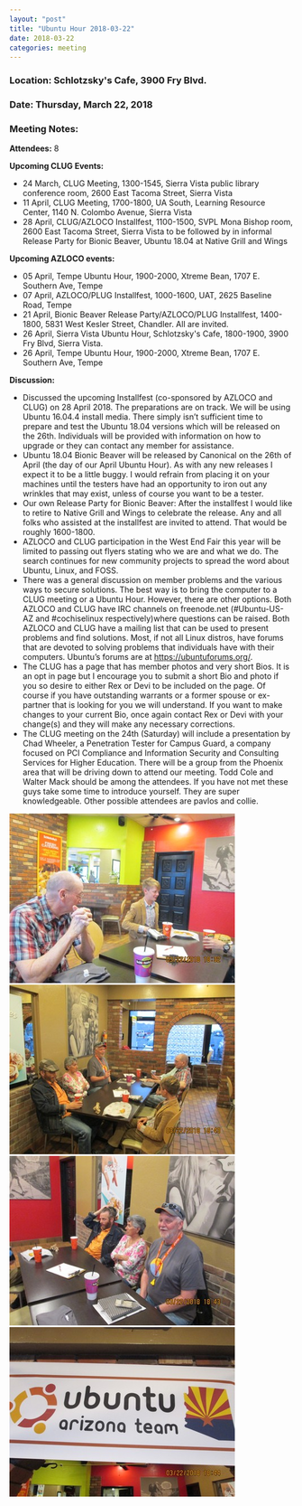 ```yaml
---
layout: "post"
title: "Ubuntu Hour 2018-03-22"
date: 2018-03-22
categories: meeting
---
```


### Location: Schlotzsky's Cafe, 3900 Fry Blvd.

### Date: Thursday, March 22, 2018

### Meeting Notes:

**Attendees:** 8

**Upcoming CLUG Events:**

 * 24 March, CLUG Meeting, 1300-1545, Sierra Vista public library conference room, 2600 East Tacoma Street, Sierra Vista
 * 11 April, CLUG Meeting, 1700-1800, UA South, Learning Resource Center, 1140 N. Colombo Avenue, Sierra Vista
 * 28 April, CLUG/AZLOCO Installfest, 1100-1500, SVPL Mona Bishop room, 2600 East Tacoma Street, Sierra Vista to be followed by in informal Release Party for Bionic Beaver, Ubuntu 18.04 at Native Grill and Wings
 
**Upcoming AZLOCO events:**

 * 05 April, Tempe Ubuntu Hour, 1900-2000, Xtreme Bean, 1707 E. Southern Ave, Tempe
 * 07 April, AZLOCO/PLUG Installfest, 1000-1600, UAT, 2625 Baseline Road, Tempe
 * 21 April, Bionic Beaver Release Party/AZLOCO/PLUG Installfest, 1400-1800, 5831 West Kesler Street, Chandler.  All are invited.
 * 26 April, Sierra Vista Ubuntu Hour, Schlotzsky's Cafe, 1800-1900, 3900 Fry Blvd, Sierra Vista.
 * 26 April, Tempe Ubuntu Hour, 1900-2000, Xtreme Bean, 1707 E. Southern Ave, Tempe

**Discussion:**

 * Discussed the upcoming Installfest (co-sponsored by AZLOCO and CLUG) on 28 April 2018. The preparations are on track.  We will be using Ubuntu 16.04.4 install media.  There simply isn’t sufficient time to prepare and test the Ubuntu 18.04 versions which will be released on the 26th.  Individuals will be provided with information on how to upgrade or they can contact any member for assistance.
 * Ubuntu 18.04 Bionic Beaver will be released by Canonical on the 26th of April (the day of our April Ubuntu Hour).  As with any new releases I expect it to be a little buggy.  I would refrain from placing it on your machines until the testers have had an opportunity to iron out any wrinkles that may exist, unless of course you want to be a tester.
 * Our own Release Party for Bionic Beaver:  After the installfest I would like to retire to Native Grill and Wings to celebrate the release.  Any and all folks who assisted at the installfest are invited to attend.  That would be roughly 1600-1800.
 * AZLOCO and CLUG participation in the West End Fair this year will be limited to passing out flyers stating who we are and what we do.  The search continues for new community projects to spread the word about Ubuntu, Linux, and FOSS.
 * There was a general discussion on member problems and the various ways to secure solutions.  The best way is to bring the computer to a CLUG meeting or a Ubuntu Hour.  However, there are other options.  Both AZLOCO and CLUG have IRC channels on freenode.net (#Ubuntu-US-AZ and #cochiselinux respectively)where questions can be raised.  Both AZLOCO and CLUG have a mailing list that can be used to present problems and find solutions.  Most, if not all Linux distros, have forums that are devoted to solving problems that individuals have with their computers.  Ubuntu’s forums are at  https://ubuntuforums.org/.
 * The CLUG has a page that has member photos and very short Bios.  It is an opt in page but I encourage you to submit a short Bio and photo if you so desire to either Rex or Devi to be included on the page.  Of course if you have outstanding warrants or a former spouse or ex-partner that is looking for you we will understand.  If you want to make changes to your current Bio, once again contact Rex or Devi with your change(s) and they will make any necessary corrections.  
 * The CLUG meeting on the 24th (Saturday) will include a presentation by Chad Wheeler, a Penetration Tester for Campus Guard, a company focused on PCI Compliance and Information Security and Consulting Services for Higher Education.    There will be a group from the Phoenix area that will be driving down to attend our meeting.  Todd Cole and Walter Mack should be among the attendees.  If you have not met these guys take some time to introduce yourself. They are super knowledgeable.  Other possible attendees are pavlos and collie.
 
![alt text](https://raw.githubusercontent.com/CochiseLinuxUsersGroup/CochiseLinuxUsersGroup.github.io/master/images/SierraVistaUbuntuHour_2018-03-22_1-400x400.JPG)
![alt text](https://raw.githubusercontent.com/CochiseLinuxUsersGroup/CochiseLinuxUsersGroup.github.io/master/images/SierraVistaUbuntuHour_2018-03-22_2-400x400.JPG)
![alt text](https://raw.githubusercontent.com/CochiseLinuxUsersGroup/CochiseLinuxUsersGroup.github.io/master/images/SierraVistaUbuntuHour_2018-03-22_3-400x400.JPG)
![alt text](https://raw.githubusercontent.com/CochiseLinuxUsersGroup/CochiseLinuxUsersGroup.github.io/master/images/SierraVistaUbuntuHour_2018-03-22_4-400x400.JPG)

